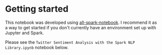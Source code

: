 # Getting started

This notebook was developed using [all-spark-notebook](https://github.com/jupyter/docker-stacks/tree/master/all-spark-notebook). I recommend it as a way to get started if you don't currently have an environment set up with Jupyter and Spark. 

Please see the `Twitter Sentiment Analysis with the Spark NLP Library.ipynb` notebook below.